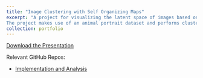 ```yaml
---
title: "Image Clustering with Self Organizing Maps"
excerpt: "A project for visualizing the latent space of images based on the HOG feature descriptors.
The project makes use of an animal portrait dataset and performs clustering. <br/><img src=\"/images/portfolio/SOM/SOMres.png\" width=\"400\" >"
collection: portfolio
---
```


[Download the Presentation](/files/portfolio/fullPapers/SOM_Presentation_MiniProj.pdf)

Relevant GitHub Repos:
- [Implementation and Analysis](https://github.com/ernlavr/facialrecognition)

